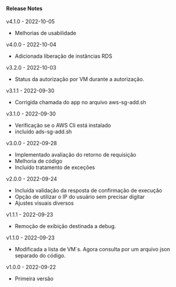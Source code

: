 #### Release Notes ####

v4.1.0 - 2022-10-05
- Melhorias de usabilidade

v4.0.0 - 2022-10-04
- Adicionada liberação de instâncias RDS

v3.2.0 - 2022-10-03
- Status da autorização por VM durante a autorização.

v3.1.1 - 2022-09-30
- Corrigida chamada do app no arquivo aws-sg-add.sh

v3.1.0 - 2022-09-30
- Verificação se o AWS Cli está instalado
- incluído ads-sg-add.sh

v3.0.0 - 2022-09-28
- Implementado avaliação do retorno de requisição
- Melhoria de código
- Incluído tratamento de exceções

v2.0.0 - 2022-09-24
- Incluída validação da resposta de confirmação de execução
- Opção de utilizar o IP do usuário sem precisar digitar
- Ajustes visuais diversos

v1.1.1 - 2022-09-23
- Remoção de exibição destinada a debug.  

v1.1.0 - 2022-09-23  
- Modificada a lista de VM´s. Agora consulta por um arquivo json separado do código.  
  
v1.0.0 - 2022-09-22  
- Primeira versão  